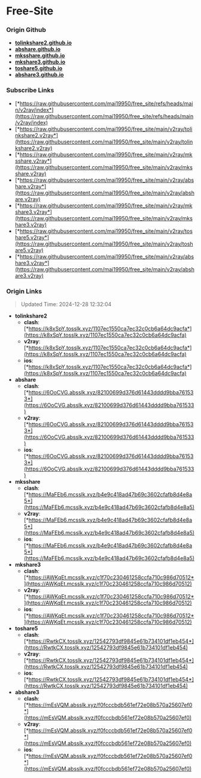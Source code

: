 # Free-Site

### Origin Github

- [**tolinkshare2.github.io**](https://github.com/tolinkshare2/tolinkshare2.github.io)
- [**abshare.github.io**](https://github.com/abshare/abshare.github.io)
- [**mksshare.github.io**](https://github.com/mksshare/mksshare.github.io)
- [**mkshare3.github.io**](https://github.com/mkshare3/mkshare3.github.io)
- [**toshare5.github.io**](https://github.com/toshare5/toshare5.github.io)
- [**abshare3.github.io**](https://github.com/abshare3/abshare3.github.io)

### Subscribe Links

- [*https://raw.githubusercontent.com/mai19950/free_site/refs/heads/main/v2ray/index*](https://raw.githubusercontent.com/mai19950/free_site/refs/heads/main/v2ray/index)
- [*https://raw.githubusercontent.com/mai19950/free_site/main/v2ray/tolinkshare2.v2ray*](https://raw.githubusercontent.com/mai19950/free_site/main/v2ray/tolinkshare2.v2ray)
- [*https://raw.githubusercontent.com/mai19950/free_site/main/v2ray/mksshare.v2ray*](https://raw.githubusercontent.com/mai19950/free_site/main/v2ray/mksshare.v2ray)
- [*https://raw.githubusercontent.com/mai19950/free_site/main/v2ray/abshare.v2ray*](https://raw.githubusercontent.com/mai19950/free_site/main/v2ray/abshare.v2ray)
- [*https://raw.githubusercontent.com/mai19950/free_site/main/v2ray/mkshare3.v2ray*](https://raw.githubusercontent.com/mai19950/free_site/main/v2ray/mkshare3.v2ray)
- [*https://raw.githubusercontent.com/mai19950/free_site/main/v2ray/toshare5.v2ray*](https://raw.githubusercontent.com/mai19950/free_site/main/v2ray/toshare5.v2ray)
- [*https://raw.githubusercontent.com/mai19950/free_site/main/v2ray/abshare3.v2ray*](https://raw.githubusercontent.com/mai19950/free_site/main/v2ray/abshare3.v2ray)

### Origin Links

> Updated Time: 2024-12-28 12:32:04

- **tolinkshare2**
  - **clash**: [*https://k8xSpY.tosslk.xyz/1107ec1550ca7ec32c0cb6a64dc9acfa*](https://k8xSpY.tosslk.xyz/1107ec1550ca7ec32c0cb6a64dc9acfa)
  - **v2ray**: [*https://k8xSpY.tosslk.xyz/1107ec1550ca7ec32c0cb6a64dc9acfa*](https://k8xSpY.tosslk.xyz/1107ec1550ca7ec32c0cb6a64dc9acfa)
  - **ios**: [*https://k8xSpY.tosslk.xyz/1107ec1550ca7ec32c0cb6a64dc9acfa*](https://k8xSpY.tosslk.xyz/1107ec1550ca7ec32c0cb6a64dc9acfa)
- **abshare**
  - **clash**: [*https://6OoCVG.absslk.xyz/82100699d376d61443dddd9bba761533*](https://6OoCVG.absslk.xyz/82100699d376d61443dddd9bba761533)
  - **v2ray**: [*https://6OoCVG.absslk.xyz/82100699d376d61443dddd9bba761533*](https://6OoCVG.absslk.xyz/82100699d376d61443dddd9bba761533)
  - **ios**: [*https://6OoCVG.absslk.xyz/82100699d376d61443dddd9bba761533*](https://6OoCVG.absslk.xyz/82100699d376d61443dddd9bba761533)
- **mksshare**
  - **clash**: [*https://MaFEb6.mcsslk.xyz/b4e9c418ad47b69c3602cfafb8d4e8a5*](https://MaFEb6.mcsslk.xyz/b4e9c418ad47b69c3602cfafb8d4e8a5)
  - **v2ray**: [*https://MaFEb6.mcsslk.xyz/b4e9c418ad47b69c3602cfafb8d4e8a5*](https://MaFEb6.mcsslk.xyz/b4e9c418ad47b69c3602cfafb8d4e8a5)
  - **ios**: [*https://MaFEb6.mcsslk.xyz/b4e9c418ad47b69c3602cfafb8d4e8a5*](https://MaFEb6.mcsslk.xyz/b4e9c418ad47b69c3602cfafb8d4e8a5)
- **mkshare3**
  - **clash**: [*https://AWKqEt.mcsslk.xyz/c1f70c230461258ccfa710c986d70512*](https://AWKqEt.mcsslk.xyz/c1f70c230461258ccfa710c986d70512)
  - **v2ray**: [*https://AWKqEt.mcsslk.xyz/c1f70c230461258ccfa710c986d70512*](https://AWKqEt.mcsslk.xyz/c1f70c230461258ccfa710c986d70512)
  - **ios**: [*https://AWKqEt.mcsslk.xyz/c1f70c230461258ccfa710c986d70512*](https://AWKqEt.mcsslk.xyz/c1f70c230461258ccfa710c986d70512)
- **toshare5**
  - **clash**: [*https://RwtkCX.tosslk.xyz/12542793df9845e61b734101df1eb454*](https://RwtkCX.tosslk.xyz/12542793df9845e61b734101df1eb454)
  - **v2ray**: [*https://RwtkCX.tosslk.xyz/12542793df9845e61b734101df1eb454*](https://RwtkCX.tosslk.xyz/12542793df9845e61b734101df1eb454)
  - **ios**: [*https://RwtkCX.tosslk.xyz/12542793df9845e61b734101df1eb454*](https://RwtkCX.tosslk.xyz/12542793df9845e61b734101df1eb454)
- **abshare3**
  - **clash**: [*https://mEsVQM.absslk.xyz/f0fcccbdb561ef72e08b570a25607ef0*](https://mEsVQM.absslk.xyz/f0fcccbdb561ef72e08b570a25607ef0)
  - **v2ray**: [*https://mEsVQM.absslk.xyz/f0fcccbdb561ef72e08b570a25607ef0*](https://mEsVQM.absslk.xyz/f0fcccbdb561ef72e08b570a25607ef0)
  - **ios**: [*https://mEsVQM.absslk.xyz/f0fcccbdb561ef72e08b570a25607ef0*](https://mEsVQM.absslk.xyz/f0fcccbdb561ef72e08b570a25607ef0)
